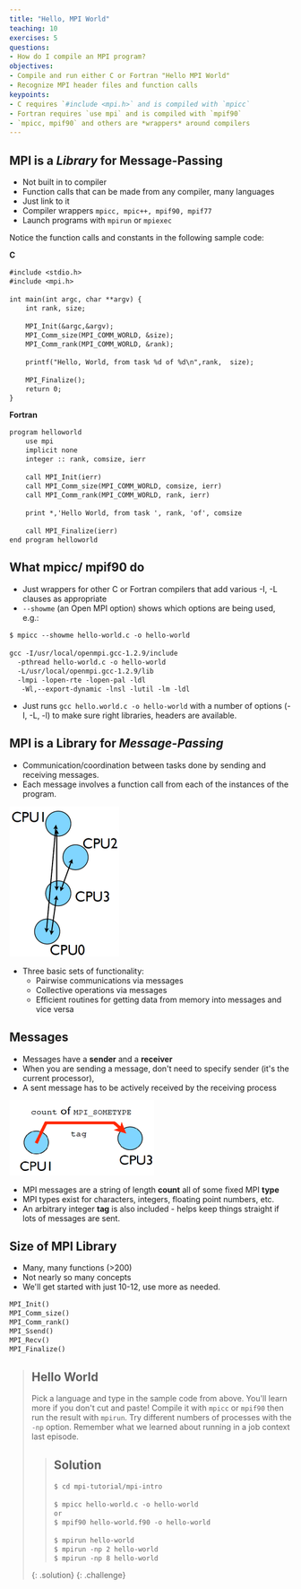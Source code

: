 ```yaml
---
title: "Hello, MPI World"
teaching: 10
exercises: 5
questions:
- How do I compile an MPI program?
objectives:
- Compile and run either C or Fortran "Hello MPI World"
- Recognize MPI header files and function calls 
keypoints:
- C requires `#include <mpi.h>` and is compiled with `mpicc`
- Fortran requires `use mpi` and is compiled with `mpif90`
- `mpicc, mpif90` and others are *wrappers* around compilers
---
```


## MPI is a *Library* for Message-Passing

- Not built in to compiler
- Function calls that can be made from any compiler, many languages
- Just link to it
- Compiler wrappers `mpicc, mpic++, mpif90, mpif77` 
- Launch programs with `mpirun` or `mpiexec`

Notice the function calls and constants in the following sample code:

**C**   

```
#include <stdio.h>
#include <mpi.h>

int main(int argc, char **argv) {
    int rank, size;

    MPI_Init(&argc,&argv);
    MPI_Comm_size(MPI_COMM_WORLD, &size);
    MPI_Comm_rank(MPI_COMM_WORLD, &rank);

    printf("Hello, World, from task %d of %d\n",rank,  size);

    MPI_Finalize();
    return 0;
}
```


**Fortran**  

```
program helloworld
    use mpi
    implicit none
    integer :: rank, comsize, ierr

    call MPI_Init(ierr)
    call MPI_Comm_size(MPI_COMM_WORLD, comsize, ierr)
    call MPI_Comm_rank(MPI_COMM_WORLD, rank, ierr)

    print *,'Hello World, from task ', rank, 'of', comsize

    call MPI_Finalize(ierr)
end program helloworld

```

## What mpicc/ mpif90 do

- Just wrappers for other C or Fortran compilers that add various -I, -L clauses as appropriate
- `--showme` (an Open MPI option) shows which options are being used, e.g.:
```
$ mpicc --showme hello-world.c -o hello-world

gcc -I/usr/local/openmpi.gcc-1.2.9/include
  -pthread hello-world.c -o hello-world
  -L/usr/local/openmpi.gcc-1.2.9/lib
  -lmpi -lopen-rte -lopen-pal -ldl
   -Wl,--export-dynamic -lnsl -lutil -lm -ldl
```
- Just runs `gcc hello.world.c -o hello-world` with a number of options (-I, -L, -l) to make sure right libraries, headers are available.


## MPI is a Library for *Message-Passing*
- Communication/coordination between tasks done by sending and receiving messages.
- Each message involves a function call from each of the instances of the program.
 
![message passing](../fig/message_passing.png)

 - Three basic sets of functionality: 
   - Pairwise communications via messages
   - Collective operations via messages
   - Efficient routines for getting data from memory into messages and vice versa

## Messages
- Messages have a **sender** and a **receiver**
- When you are sending a message, don't need to specify sender (it's the current processor),
- A sent message has to be actively received by the receiving process

![messages](../fig/messages.png)

- MPI messages are a string of length __count__ all of some fixed MPI __type__
- MPI types exist for characters, integers, floating point numbers, etc.
- An arbitrary integer __tag__ is also included - helps keep things straight if lots of messages are sent. 
 
## Size of MPI Library   
- Many, many functions (>200)
- Not nearly so many concepts
- We'll get started with just 10-12, use more as needed.

```
MPI_Init()  
MPI_Comm_size()  
MPI_Comm_rank()  
MPI_Ssend()  
MPI_Recv()  
MPI_Finalize()  
```

> ## Hello World
> Pick a language and type in the sample code from above.
> You'll learn more if you don't cut and paste!
> Compile it with `mpicc` or `mpif90` then run the result with `mpirun`. 
> Try different numbers of processes with the `-np` option.
> Remember what we learned about running in a job context last episode.
>
> > ## Solution
> > ```
> > $ cd mpi-tutorial/mpi-intro
> > 
> > $ mpicc hello-world.c -o hello-world
> > or 
> > $ mpif90 hello-world.f90 -o hello-world
> > 
> > $ mpirun hello-world
> > $ mpirun -np 2 hello-world
> > $ mpirun -np 8 hello-world
> > ```
> {: .solution}
{: .challenge}
